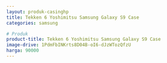 ```yaml
---
layout: produk-casinghp
title: Tekken 6 Yoshimitsu Samsung Galaxy S9 Case
categories: samsung

# Produk
product-title: Tekken 6 Yoshimitsu Samsung Galaxy S9 Case
image-drive: 1PdmFbINKrts8D04B-oI6-dJzWTozQfzU
harga: 90000
---
```

